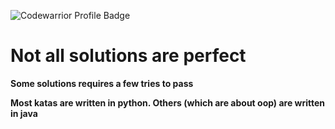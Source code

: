 ![Codewarrior Profile Badge](https://www.codewars.com/users/mwk0408/badges/large)
# Not all solutions are perfect
**Some solutions requires a few tries to pass**

**Most katas are written in python. Others (which are about oop) are written in java**
